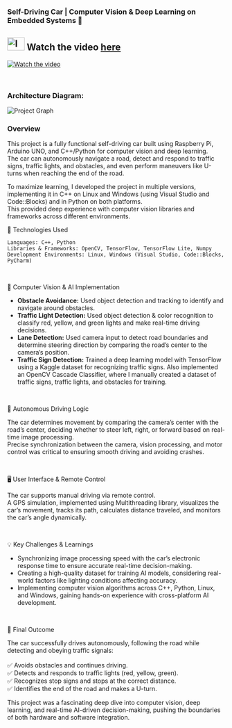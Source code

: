 

### Self-Driving Car | Computer Vision & Deep Learning on Embedded Systems 🚗


## <img width="40" height="30" alt="Image" src="https://github.com/user-attachments/assets/567d1706-facf-437a-aaca-9f82ccbe51dd" /> Watch the video [here](https://youtu.be/1vHhDjWunTw)

[![Watch the video](https://github.com/user-attachments/assets/7f4690b1-4221-4d37-945c-dd8631545ef5)](https://youtu.be/1vHhDjWunTw)

<br> 

### **Architecture Diagram:**

![Project Graph](https://github.com/user-attachments/assets/864ad59d-2d36-4685-a912-daec6416ef65)


### **Overview**

This project is a fully functional self-driving car built using Raspberry Pi, Arduino UNO, and C++/Python for computer vision and deep learning. <br>
The car can autonomously navigate a road, detect and respond to traffic signs, traffic lights, and obstacles, and even perform maneuvers like U-turns when reaching the end of the road. <br>

To maximize learning, I developed the project in multiple versions, implementing it in C++ on Linux and Windows (using Visual Studio and Code::Blocks) and in Python on both platforms. <br>
This provided deep experience with computer vision libraries and frameworks across different environments.

🔧 Technologies Used

    Languages: C++, Python 
    Libraries & Frameworks: OpenCV, TensorFlow, TensorFlow Lite, Numpy 
    Development Environments: Linux, Windows (Visual Studio, Code::Blocks, PyCharm) 

<br>

🚦 Computer Vision & AI Implementation

 - **Obstacle Avoidance:** Used object detection and tracking to identify and navigate around obstacles.
 - **Traffic Light Detection:** Used object detection & color recognition to classify red, yellow, and green lights and make real-time driving decisions.
 - **Lane Detection:** Used camera input to detect road boundaries and determine steering direction by comparing the road’s center to the camera’s position. 
 - **Traffic Sign Detection:** Trained a deep learning model with TensorFlow using a Kaggle dataset for recognizing traffic signs. Also implemented an OpenCV Cascade Classifier, where I manually created a dataset of                                  traffic signs, traffic lights, and obstacles for training. 


<br>


🤖 Autonomous Driving Logic

The car determines movement by comparing the camera’s center with the road’s center, deciding whether to steer left, right, or forward based on real-time image processing. <br>
Precise synchronization between the camera, vision processing, and motor control was critical to ensuring smooth driving and avoiding crashes. <br>


<br>


🖥️ User Interface & Remote Control

The car supports manual driving via remote control. <br>
A GPS simulation, implemented using Multithreading library, visualizes the car’s movement, tracks its path, calculates distance traveled, and monitors the car’s angle dynamically. <br>


<br>

💡 Key Challenges & Learnings

 - Synchronizing image processing speed with the car’s electronic response time to ensure accurate real-time decision-making. 
 - Creating a high-quality dataset for training AI models, considering real-world factors like lighting conditions affecting accuracy. 
 - Implementing computer vision algorithms across C++, Python, Linux, and Windows, gaining hands-on experience with cross-platform AI development. 



<br>

🎯 Final Outcome

The car successfully drives autonomously, following the road while detecting and obeying traffic signals: <br> <br>
✅ Avoids obstacles and continues driving.  <br>
✅ Detects and responds to traffic lights (red, yellow, green).  <br>
✅ Recognizes stop signs and stops at the correct distance. <br>
✅ Identifies the end of the road and makes a U-turn. <br>

This project was a fascinating deep dive into computer vision, deep learning, and real-time AI-driven decision-making, pushing the boundaries of both hardware and software integration. <br>

<br>

